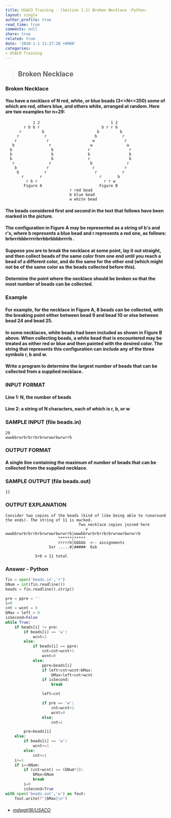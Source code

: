 ```yaml
---
title: USACO Training - (Section 1.2) Broken Necklace -Python-
layout: single
author_profile: true
read_time: true
comments: null
share: true
related: true
date: '2020-1-1 11:27:28 +0900'
categories:
- USACO Training
---
```


> ## Broken Necklace

### Broken Necklace
#### You have a necklace of N red, white, or blue beads (3<=N<=350) some of which are red, others blue, and others white, arranged at random. Here are two examples for n=29:

                1 2                               1 2
            r b b r                           b r r b
          r         b                       b         b
         r           r                     b           r
        r             r                   w             r
       b               r                 w               w
      b                 b               r                 r
      b                 b               b                 b
      b                 b               r                 b
       r               r                 b               r
        b             r                   r             r
         b           r                     r           r
           r       r                         r       b
             r b r                             r r w
            Figure A                         Figure B
								r red bead
								b blue bead
								w white bead

#### The beads considered first and second in the text that follows have been marked in the picture.

#### The configuration in Figure A may be represented as a string of b's and r's, where b represents a blue bead and r represents a red one, as follows: brbrrrbbbrrrrrbrrbbrbbbbrrrrb .

#### Suppose you are to break the necklace at some point, lay it out straight, and then collect beads of the same color from one end until you reach a bead of a different color, and do the same for the other end (which might not be of the same color as the beads collected before this).

#### Determine the point where the necklace should be broken so that the most number of beads can be collected.

### Example

#### For example, for the necklace in Figure A, 8 beads can be collected, with the breaking point either between bead 9 and bead 10 or else between bead 24 and bead 25.

#### In some necklaces, white beads had been included as shown in Figure B above. When collecting beads, a white bead that is encountered may be treated as either red or blue and then painted with the desired color. The string that represents this configuration can include any of the three symbols r, b and w.

#### Write a program to determine the largest number of beads that can be collected from a supplied necklace.

### INPUT FORMAT
#### Line 1:	N, the number of beads
#### Line 2:	a string of N characters, each of which is r, b, or w

### SAMPLE INPUT (file beads.in)
	29
	wwwbbrwrbrbrrbrbrwrwwrbwrwrrb
	
### OUTPUT FORMAT
#### A single line containing the maximum of number of beads that can be collected from the supplied necklace.

### SAMPLE OUTPUT (file beads.out)
	11

### OUTPUT EXPLANATION

	Consider two copies of the beads (kind of like being able to runaround the ends). The string of 11 is marked.
									Two necklace copies joined here
                                       v
	wwwbbrwrbrbrrbrbrwrwwrbwrwrrb|wwwbbrwrbrbrrbrbrwrwwrbwrwrrb
                           ******|*****
                           rrrrrb|bbbbb  <-- assignments
                       5xr .....#|#####  6xb

				 5+6 = 11 total



### Answer - Python
```python
fin = open('beads.in','r')
bNum = int(fin.readline())
beads = fin.readline().strip()

pre = ppre = ''
i=0
cnt = wcnt = 0
bMax = left = 0
isSecond=False
while True:
	if beads[i] != pre:
		if beads[i] == 'w':
			wcnt=1
		else:
			if beads[i] == ppre:
				cnt=cnt+wcnt+1
				wcnt=0
			else:
				ppre=beads[i]
				if left+cnt+wcnt>bMax:
					bMax=left+cnt+wcnt
				if isSecond:
					break

				left=cnt

				if pre == 'w':
					cnt=wcnt+1
					wcnt=0
				else:
					cnt=1

		pre=beads[i]
	else:           
		if beads[i] == 'w':
			wcnt+=1
		else:
			cnt+=1
	i+=1   
	if i==bNum:
		if (cnt+wcnt) == (bNum*2):
			bMax=bNum
			break
		i=0
		isSecond=True
with open('beads.out','w') as fout:
	fout.write(f"{bMax}\n")
```

* ###### [mdwgti16/USACO]

[mdwgti16/USACO]: https://github.com/mdwgti16/USACO/tree/master/USACO/Chapter%201/Section%201.2